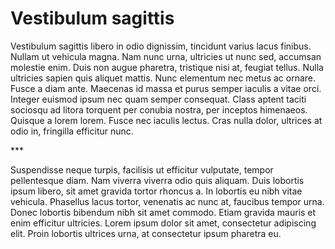 # Vestibulum sagittis

Vestibulum sagittis libero in odio dignissim, tincidunt varius lacus
finibus. Nullam ut vehicula magna. Nam nunc urna, ultricies ut nunc sed,
accumsan molestie enim. Duis non augue pharetra, tristique nisi at,
feugiat tellus. Nulla ultricies sapien quis aliquet mattis. Nunc
elementum nec metus ac ornare. Fusce a diam ante. Maecenas id massa et
purus semper iaculis a vitae orci. Integer euismod ipsum nec quam semper
consequat. Class aptent taciti sociosqu ad litora torquent per conubia
nostra, per inceptos himenaeos. Quisque a lorem lorem. Fusce nec iaculis
lectus. Cras nulla dolor, ultrices at odio in, fringilla efficitur nunc.

\*\*\*

Suspendisse neque turpis, facilisis ut efficitur vulputate, tempor
pellentesque diam. Nam viverra viverra odio quis aliquam. Duis lobortis
ipsum libero, sit amet gravida tortor rhoncus a. In lobortis eu nibh
vitae vehicula. Phasellus lacus tortor, venenatis ac nunc at, faucibus
tempor urna. Donec lobortis bibendum nibh sit amet commodo. Etiam
gravida mauris et enim efficitur ultricies. Lorem ipsum dolor sit amet,
consectetur adipiscing elit. Proin lobortis ultrices urna, at
consectetur ipsum pharetra eu.
